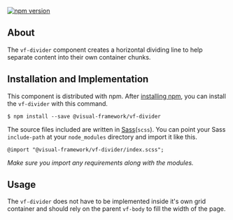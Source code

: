 [![npm version](https://badge.fury.io/js/%40visual-framework%2Fvf-divider.svg)](https://badge.fury.io/js/%40visual-framework%2Fvf-divider)

## About

The `vf-divider` component creates a horizontal dividing line to help separate content into their own container chunks.

## Installation and Implementation

This component is distributed with npm. After [installing npm](https://www.npmjs.com/get-npm), you can install the `vf-divider` with this command.

```
$ npm install --save @visual-framework/vf-divider
```

The source files included are written in [Sass](http://sass-lang.com)(`scss`). You can point your Sass `include-path` at your `node_modules` directory and import it like this.

```
@import "@visual-framework/vf-divider/index.scss";
```

_Make sure you import any requirements along with the modules._

## Usage

The `vf-divider` does not have to be implemented inside it's own grid container and should rely on the parent `vf-body` to fill the width of the page.
